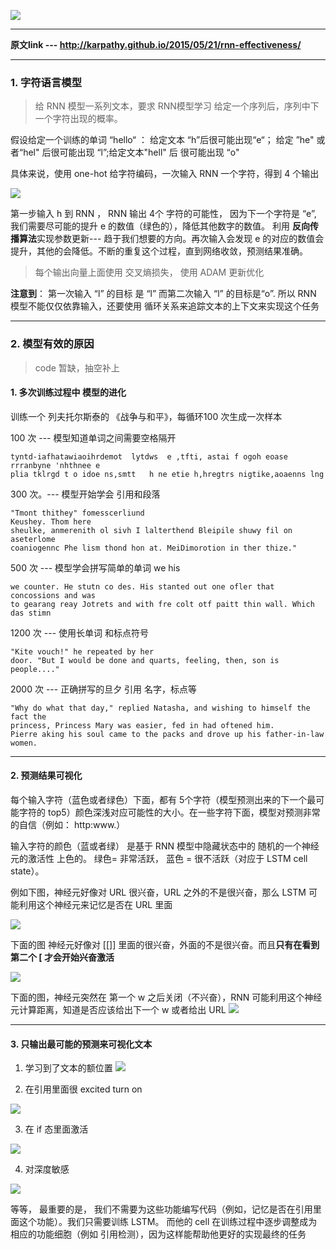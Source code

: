 
![](https://github.com/LiuChuang0059/large_file/blob/master/pic/870l5.jpg)

----

**原文link --- http://karpathy.github.io/2015/05/21/rnn-effectiveness/**

---

### 1. 字符语言模型

> 给 RNN 模型一系列文本，要求 RNN模型学习 给定一个序列后，序列中下一个字符出现的概率。

假设给定一个训练的单词 “hello“ ： 给定文本 “h”后很可能出现“e“； 给定 ”he" 或者“hel" 后很可能出现 “l”;给定文本"hell" 后 很可能出现 “o"

具体来说，使用 one-hot 给字符编码，一次输入 RNN 一个字符，得到 4 个输出

![](https://github.com/LiuChuang0059/large_file/blob/master/pic/mssz8.jpg)

第一步输入 h 到 RNN ， RNN 输出 4个 字符的可能性， 因为下一个字符是 “e”, 我们需要尽可能的提升 e 的数值（绿色的），降低其他数字的数值。 利用 **反向传播算法**实现参数更新--- 趋于我们想要的方向。再次输入会发现 e 的对应的数值会提升，其他的会降低。不断的重复这个过程，直到网络收敛，预测结果准确。
> 每个输出向量上面使用 交叉熵损失， 使用 ADAM 更新优化

**注意到**： 第一次输入 “l”  的目标 是 “l” 而第二次输入 “l” 的目标是“o”. 所以 RNN 模型不能仅仅依靠输入，还要使用 循环关系来追踪文本的上下文来实现这个任务


---


### 2. 模型有效的原因
> code 暂缺，抽空补上

#### 1. 多次训练过程中 模型的进化

训练一个 列夫托尔斯泰的 《战争与和平》，每循环100 次生成一次样本

100 次 --- 模型知道单词之间需要空格隔开
```
tyntd-iafhatawiaoihrdemot  lytdws  e ,tfti, astai f ogoh eoase rrranbyne 'nhthnee e
plia tklrgd t o idoe ns,smtt   h ne etie h,hregtrs nigtike,aoaenns lng
```

300 次。--- 模型开始学会 引用和段落
```
"Tmont thithey" fomesscerliund
Keushey. Thom here
sheulke, anmerenith ol sivh I lalterthend Bleipile shuwy fil on aseterlome
coaniogennc Phe lism thond hon at. MeiDimorotion in ther thize."
```

500 次 --- 模型学会拼写简单的单词 we his
```
we counter. He stutn co des. His stanted out one ofler that concossions and was
to gearang reay Jotrets and with fre colt otf paitt thin wall. Which das stimn
```

1200 次 --- 使用长单词 和标点符号

```
"Kite vouch!" he repeated by her
door. "But I would be done and quarts, feeling, then, son is people...."

```

2000 次 --- 正确拼写的旦夕 引用 名字，标点等

```
"Why do what that day," replied Natasha, and wishing to himself the fact the
princess, Princess Mary was easier, fed in had oftened him.
Pierre aking his soul came to the packs and drove up his father-in-law women.

```


----

#### 2. 预测结果可视化

每个输入字符（蓝色或者绿色）下面，都有 5个字符（模型预测出来的下一个最可能字符的 top5）颜色深浅对应可能性的大小。在一些字符下面，模型对预测非常的自信（例如： http:www.）

输入字符的颜色（蓝或者绿） 是基于 RNN 模型中隐藏状态中的 随机的一个神经元的激活性 上色的。
绿色= 非常活跃， 蓝色 = 很不活跃（对应于 LSTM cell state）。

例如下图，神经元好像对 URL 很兴奋，URL 之外的不是很兴奋，那么 LSTM 可能利用这个神经元来记忆是否在 URL 里面

![](https://github.com/LiuChuang0059/large_file/blob/master/pic/jaqf7.jpg)


下面的图 神经元好像对 [[]] 里面的很兴奋，外面的不是很兴奋。而且**只有在看到第二个 [ 才会开始兴奋激活**

![](https://github.com/LiuChuang0059/large_file/blob/master/pic/kxxyc.jpg)


下面的图，神经元突然在 第一个 w 之后关闭（不兴奋），RNN 可能利用这个神经元计算距离，知道是否应该给出下一个 w 或者给出 URL
![](https://github.com/LiuChuang0059/large_file/blob/master/pic/t46pt.jpg)


----

#### 3. 只输出最可能的预测来可视化文本

1. 学习到了文本的额位置
![](https://github.com/LiuChuang0059/large_file/blob/master/pic/gnphl.jpg)

2. 在引用里面很 excited  turn on


![](https://github.com/LiuChuang0059/large_file/blob/master/pic/z8ym3.jpg)

3. 在 if 态里面激活

![](https://github.com/LiuChuang0059/large_file/blob/master/pic/qan65.jpg)

4. 对深度敏感

![](https://github.com/LiuChuang0059/large_file/blob/master/pic/rrkls.jpg)

等等， 最重要的是， 我们不需要为这些功能编写代码（例如，记忆是否在引用里面这个功能）。我们只需要训练 LSTM。
而他的 cell 在训练过程中逐步调整成为相应的功能细胞（例如 引用检测），因为这样能帮助他更好的实现最终的任务























